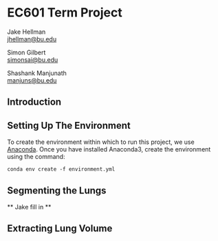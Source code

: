 # EC601 Term Project

Jake Hellman  
jhellman@bu.edu  


Simon Gilbert  
simonsai@bu.edu  


Shashank Manjunath  
manjuns@bu.edu  


## Introduction

## Setting Up The Environment

To create the environment within which to run this project, we use [Anaconda](https://docs.anaconda.com/anaconda/). Once
you have installed Anaconda3, create the environment using the command:

```
conda env create -f environment.yml
```

## Segmenting the Lungs

** Jake fill in **

## Extracting Lung Volume
